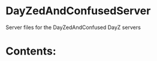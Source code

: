 <!-- ======================================== README.md Start ======================================== -->


<!-- ------------------------------ Intro Start ------------------------------ -->

# DayZedAndConfusedServer

Server files for the DayZedAndConfused DayZ servers

<!-- ------------------------------ Intro End ------------------------------ -->


<!-- ------------------------------ Overview Start ------------------------------ -->

# Contents:

<!-- ------------------------------ Overview End ------------------------------ -->


<!-- ------------------------------ Outro Start ------------------------------ -->

<!-- ------------------------------ Outro End ------------------------------ -->


<!-- ======================================== README.md Start ======================================== -->

